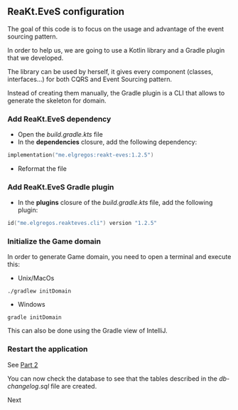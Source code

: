 ## ReaKt.EveS configuration
The goal of this code is to focus on the usage and advantage of the event sourcing pattern.

In order to help us, we are going to use a Kotlin library and a Gradle plugin that we developed.

The library can be used by herself, it gives every component (classes, interfaces...) for both CQRS and Event Sourcing pattern.

Instead of creating them manually, the Gradle plugin is a CLI that allows to generate the skeleton for domain.

### Add ReaKt.EveS dependency
- Open the _build.gradle.kts_ file
- In the **dependencies** closure, add the following dependency:
```kotlin
implementation("me.elgregos:reakt-eves:1.2.5")
```
- Reformat the file

### Add ReaKt.EveS Gradle plugin
- In the **plugins** closure of the _build.gradle.kts_ file, add the following plugin:
```kotlin
id("me.elgregos.reakteves.cli") version "1.2.5"
```

### Initialize the Game domain
In order to generate Game domain, you need to open a terminal and execute this:
- Unix/MacOs
```shell
./gradlew initDomain
```
- Windows
```
gradle initDomain
```
This can also be done using the Gradle view of IntelliJ.

### Restart the application 
See [Part 2](%232-database-configuration.md#start-the-application)

You can now check the database to see that the tables described in the _db-changelog.sql_ file are created. 

Next